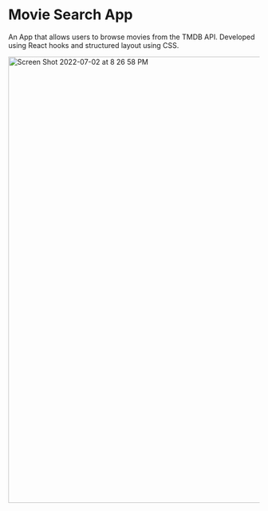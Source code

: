 # Movie Search App

An App that allows users to browse movies from the TMDB API. Developed using React hooks and structured layout using CSS.


<img width="893" alt="Screen Shot 2022-07-02 at 8 26 58 PM" src="https://user-images.githubusercontent.com/99064656/177026395-b86df85c-ecb0-4f41-bb09-1a82778d5a10.png">

